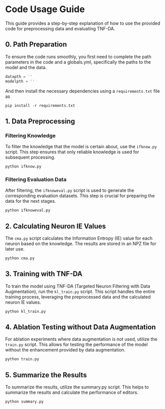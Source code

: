 
# Code Usage Guide

This guide provides a step-by-step explanation of how to use the provided code for preprocessing data and evaluating TNF-DA.



## 0. Path Preparation

To ensure the code runs smoothly, you first need to complete the path parameters in the code and a globals.yml, specifically the paths to the model and the data.

```python
datapth = ''
modelpth = ''
```

And then install the necessary dependencies using a `requirements.txt` file as

```python
pip install -r requirements.txt
```

## 1. Data Preprocessing

### Filtering Knowledge
To filter the knowledge that the model is certain about, use the `ifknow.py` script. This step ensures that only reliable knowledge is used for subsequent processing.

```bash
python ifknow.py
```

### Filtering Evaluation Data
After filtering, the `ifknoweval.py` script is used to generate the corresponding evaluation datasets. This step is crucial for preparing the data for the next stages.

```bash
python ifknoweval.py
```

## 2. Calculating Neuron IE Values

The `cma.py` script calculates the Information Entropy (IE) value for each neuron based on the knowledge. The results are stored in an NPZ file for later use.

```bash
python cma.py
```

## 3. Training with TNF-DA

To train the model using TNF-DA (Targeted Neuron Filtering with Data Augmentation), run the `kl_train.py` script. This script handles the entire training process, leveraging the preprocessed data and the calculated neuron IE values.

```bash
python kl_train.py
```

## 4. Ablation Testing without Data Augmentation

For ablation experiments where data augmentation is not used, utilize the `train.py` script. This allows for testing the performance of the model without the enhancement provided by data augmentation.

```bash
python train.py
```

 ## 5.  Summarize the Results

To summarize the results,  utilize the summary.py script. This helps to summarize the results and calculate the performance of editors. 

```bash
python summary.py
```

